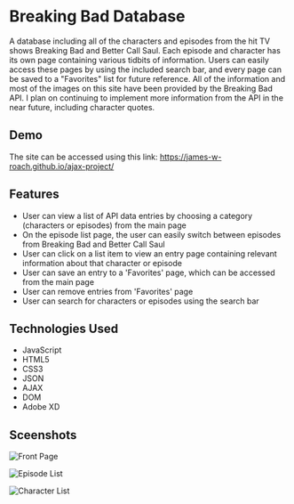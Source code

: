 # Breaking Bad Database

A database including all of the characters and episodes from the hit TV shows Breaking Bad and Better Call Saul. Each episode and character has its own page containing various tidbits of information. Users can easily access these pages by using the included search bar, and every page can be saved to a "Favorites" list for future reference. All of the information and most of the images on this site have been provided by the Breaking Bad API. I plan on continuing to implement more information from the API in the near future, including character quotes.

## Demo

The site can be accessed using this link: https://james-w-roach.github.io/ajax-project/

## Features
- User can view a list of API data entries by choosing a category (characters or episodes) from the main page
- On the episode list page, the user can easily switch between episodes from Breaking Bad and Better Call Saul
- User can click on a list item to view an entry page containing relevant information about that character or episode
- User can save an entry to a 'Favorites' page, which can be accessed from the main page
- User can remove entries from 'Favorites' page
- User can search for characters or episodes using the search bar

## Technologies Used

- JavaScript
- HTML5
- CSS3
- JSON
- AJAX
- DOM
- Adobe XD

## Sceenshots

![Front Page](https://user-images.githubusercontent.com/76799878/112213085-f7b68f00-8bda-11eb-8a29-4aa4c07738b9.png)

![Episode List](https://user-images.githubusercontent.com/76799878/112213102-fbe2ac80-8bda-11eb-81c9-43bc62c9c20a.png)

![Character List](https://user-images.githubusercontent.com/76799878/112213117-fe450680-8bda-11eb-9665-41b683d5ad9a.png)


